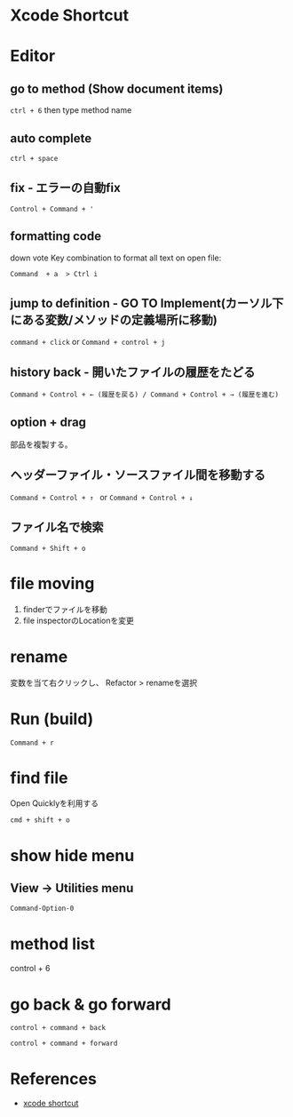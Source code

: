 Xcode Shortcut
===================

# Editor 

## go to method (Show document items)

`ctrl + 6`
then type method name


## auto complete

`ctrl + space`

## fix - エラーの自動fix

`Control + Command + '`

## formatting code

down vote
Key combination to format all text on open file:

`Command  + a  > Ctrl i`

## jump to definition - GO TO Implement(カーソル下にある変数/メソッドの定義場所に移動)

`command + click` 
or 
`Command + control + j`

## history back - 開いたファイルの履歴をたどる

```
Command + Control + ← (履歴を戻る) / Command + Control + → (履歴を進む)
```


## option + drag

部品を複製する。


## ヘッダーファイル・ソースファイル間を移動する

`Command + Control + ↑ `
or
`Command + Control + ↓`


## ファイル名で検索

`Command + Shift + o`


# file moving

1. finderでファイルを移動
2. file inspectorのLocationを変更



# rename

変数を当て右クリックし、
Refactor > renameを選択

# Run (build)

`Command + r`

# find file

Open Quicklyを利用する

`cmd + shift + o`

# show hide menu

## View -> Utilities menu

`Command-Option-0`

# method list

control + 6

# go back & go forward

`control + command + back`

`control + command + forward`

# References

+ [xcode shortcut](https://developer.apple.com/library/content/documentation/IDEs/Conceptual/xcode_help-command_shortcuts/MenuCommands/MenuCommands014.html)